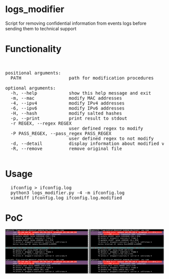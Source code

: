 # logs_modifier
Script for removing confidential information from events logs before sending them to technical support

# Functionality
<pre> 

positional arguments:
  PATH                  path for modification procedures

optional arguments:
  -h, --help            show this help message and exit
  -m, --mac             modify MAC addresses
  -4, --ipv4            modify IPv4 addresses
  -6, --ipv6            modify IPv6 addresses
  -H, --hash            modify salted hashes
  -p, --print           print result to stdout
  -r REGEX, --regex REGEX
                        user defined regex to modify
  -P PASS_REGEX, --pass_regex PASS_REGEX
                        user defined regex to not modify
  -d, --detail          display information about modified values
  -R, --remove          remove original file

</pre>

# Usage

<pre>
  ifconfig > ifconfig.log
  python3 logs_modifier.py -4 -m ifconfig.log
  vimdiff ifconfig.log ifconfig.log.modified 
</pre>

# PoC
![PoC](https://github.com/abletsoff/logs_modifier/blob/main/PoC.png?raw=true)
